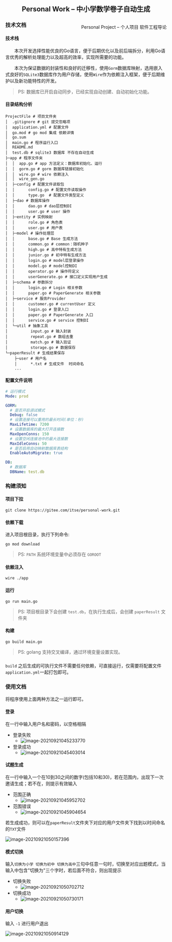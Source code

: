 ## <center> Personal Work – 中小学数学卷子自动生成  </center>

<p style="float:right;" >Personal Project – 个人项目  软件工程导论 </p>

### 技术文档

#### 技术栈

&ensp;&ensp;&ensp;&ensp;本次开发选择性能优良的Go语言，便于后期优化以及前后端拆分，利用Go语言优秀的解析处理能力以及超高的效率，实现所需要的功能。

&ensp;&ensp;&ensp;&ensp;本次为保证数据的封装性和良好的迁移性，使用`Gorm`数据库映射，选用嵌入式良好的`SQLite3`数据库作为用户存储，使用`Wire`作为依赖注入框架，便于后期维护以及新功能特性的开发。

> PS: 数据库已开启自动同步，已经实现自动创建、自动初始化功能。

#### 目录结构分析

``` shell
ProjectFile # 项目文件夹
│  .gitignore # git 提交忽略项
│  application.yml # 配置文件
│  go.mod # go mod 集成 依赖详情
│  go.sum
│  main.go # 程序运行入口
│  README.md
│  test.db # sqlite3 数据库 不存在自动生成  
├─app # 程序文件夹
│  │  app.go # app 方法定义：数据库初始化、运行
│  │  gorm.go # gorm 数据库链接初始化
│  │  wire.go # wire 依赖注入
│  │  wire_gen.go
│  ├─config # 配置文件读取包
│  │      config.go # 配置文件读取操作
│  │      type.go  # 配置文件类型定义
│  ├─dao # 数据库操作
│  │      dao.go # dao层控制DI
│  │      user.go # user 操作    
│  ├─entity # 实例映射
│  │      role.go # 角色表
│  │      user.go # 用户表
│  ├─model # 操作处理层
│  │      base.go # Base 生成方法
│  │      common.go # common：随机种子
│  │      high.go # 高中特有生成方法
│  │      junior.go # 初中特有生成方法
│  │      login.go # model层登录操作
│  │      model.go # model控制DI
│  │      operator.go # 操作符定义
│  │      userGenerate.go # 接口定义实现用户生成   
│  ├─schema # 参数拆分
│  │      login.go # Login 相关参数
│  │      paper.go # PaperGenerate 相关参数
│  ├─service # 服务Provider
│  │      customer.go # currentUser 定义
│  │      login.go # 登录入口
│  │      paper.go # PaperGenerate 入口
│  │      service.go # service 控制DI
│  └─util # 抽象工具
│          input.go # 输入封装
│          repeat.go # 数组去重
│          match.go # 输入验证
│          storage.go # 数据保存
└─paperResult # 生成结果保存
    ├─user # 用户名
    │      *.txt # 生成文件  时间命名
    ...
```

#### 配置文件说明

``` yaml
# 运行模式
Mode: prod

GORM:
  # 是否开启调试模式
  Debug: false
  # 设置连接可以重用的最长时间(单位：秒)
  MaxLifetime: 7200
  # 设置数据库的最大打开连接数
  MaxOpenConns: 150
  # 设置空闲连接池中的最大连接数
  MaxIdleConns: 50
  # 是否启用自动映射数据库表结构
  EnableAutoMigrate: true

DB:
  # 数据库
  DBName: test.db
```

### 构建须知

#### 项目下拉

``` shell
git clone https://gitee.com/itse/personal-work.git
```

#### 依赖下载

进入项目根目录，执行下列命令:

```shell
go mod download
```

> PS: `PATH` 系统环境变量中必须存在 `GOROOT`

#### 依赖注入

```shell
wire ./app
```

#### 运行

```shell
go run main.go
```

> PS: 项目根目录下会创建 `test.db`，在执行生成后，会创建 `paperResult` 文件夹

#### 构建

```shell
go build main.go
```

> PS: golang 支持交叉编译，通过环境变量设置实现。

#####

`build` 之后生成的可执行文件不需要任何依赖，可直接运行，仅需要将配置文件`application.yml`一起打包即可。

### 使用文档

将程序使用上面两种方法之一运行即可。

#### 登录

在一行中输入用户名和密码，以空格相隔

* 登录失败
    * ![image-20210921045233770](https://gitee.com/Monkeyman520/MonkeyImgURL/raw/master/img/202109210452356.png)
* 登录成功
    * ![image-20210921045403014](https://gitee.com/Monkeyman520/MonkeyImgURL/raw/master/img/202109210454121.png)

#### 试题生成

在一行中输入一个在10到30之间的数字(包括10和30)，若在范围内，出现下一次邀请生成；若不在，则提示有效输入

* 范围正确
    * ![image-20210921045952702](https://gitee.com/Monkeyman520/MonkeyImgURL/raw/master/img/202109210459863.png)
* 范围错误
    * ![image-20210921045904654](https://gitee.com/Monkeyman520/MonkeyImgURL/raw/master/img/202109210459905.png)

若生成成功，则可以在`paperResult`文件夹下对应的用户文件夹下找到以时间命名的`TXT`文件

![image-20210921050157396](https://gitee.com/Monkeyman520/MonkeyImgURL/raw/master/img/202109210501457.png)

#### 模式切换

输入`切换为小学 切换为初中 切换为高中`三句中任意一句时，切换至对应出题模式，当输入中包含"切换为"三个字时，若后面不符合，则出现提示

* 切换失败
    * ![image-20210921050702712](https://gitee.com/Monkeyman520/MonkeyImgURL/raw/master/img/202109210507848.png)
* 切换成功
    * ![image-20210921050730171](https://gitee.com/Monkeyman520/MonkeyImgURL/raw/master/img/202109210507405.png)

#### 用户切换

输入 `-1` 进行用户退出

![image-20210921050914129](https://gitee.com/Monkeyman520/MonkeyImgURL/raw/master/img/202109210509198.png)
